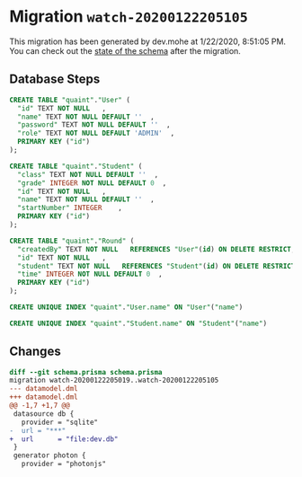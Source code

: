 # Migration `watch-20200122205105`

This migration has been generated by dev.mohe at 1/22/2020, 8:51:05 PM.
You can check out the [state of the schema](./schema.prisma) after the migration.

## Database Steps

```sql
CREATE TABLE "quaint"."User" (
  "id" TEXT NOT NULL   ,
  "name" TEXT NOT NULL DEFAULT ''  ,
  "password" TEXT NOT NULL DEFAULT ''  ,
  "role" TEXT NOT NULL DEFAULT 'ADMIN'  ,
  PRIMARY KEY ("id")
);

CREATE TABLE "quaint"."Student" (
  "class" TEXT NOT NULL DEFAULT ''  ,
  "grade" INTEGER NOT NULL DEFAULT 0  ,
  "id" TEXT NOT NULL   ,
  "name" TEXT NOT NULL DEFAULT ''  ,
  "startNumber" INTEGER    ,
  PRIMARY KEY ("id")
);

CREATE TABLE "quaint"."Round" (
  "createdBy" TEXT NOT NULL   REFERENCES "User"(id) ON DELETE RESTRICT,
  "id" TEXT NOT NULL   ,
  "student" TEXT NOT NULL   REFERENCES "Student"(id) ON DELETE RESTRICT,
  "time" INTEGER NOT NULL DEFAULT 0  ,
  PRIMARY KEY ("id")
);

CREATE UNIQUE INDEX "quaint"."User.name" ON "User"("name")

CREATE UNIQUE INDEX "quaint"."Student.name" ON "Student"("name")
```

## Changes

```diff
diff --git schema.prisma schema.prisma
migration watch-20200122205019..watch-20200122205105
--- datamodel.dml
+++ datamodel.dml
@@ -1,7 +1,7 @@
 datasource db {
   provider = "sqlite"
-  url = "***"
+  url      = "file:dev.db"
 }
 generator photon {
   provider = "photonjs"
```


